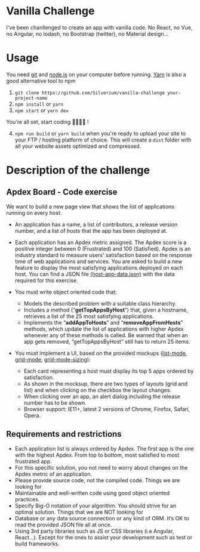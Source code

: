 <!-- markdownlint-disable MD001 -->
<!-- markdownlint-disable MD033 -->

# Vanilla Challenge
I've been chanllenged to create an app with vanilla code. No React, no Vue, no Angular, no lodash, no Bootstrap (twitter), no Material design...


# Usage

You need [git](https://git-scm.com/) and [node.js](https://nodejs.org/) on your computer before running. [Yarn](https://yarnpkg.com/) is also a good alternative tool to npm

1. `git clone https://github.com/Silverium/vanilla-challenge your-project-name`
2. `npm install` or `yarn`
3. `npm start` or `yarn dev`

You're all set, start coding 👩‍💻👨‍💻 !

4. `npm run build` or `yarn build` when you're ready to upload your site to your FTP / hosting platform of choice. This will create a `dist` folder with all your website assets optimized and compressed.


# Description of the challenge
## Apdex Board - Code exercise
We want to build a new page view that shows the list of applications running on every host.
- An application has a name, a list of contributors, a release version number, and a list of
hosts that the app has been deployed at.
- Each application has an Apdex metric assigned. The Apdex score is a positive integer
between 0 (Frustrated) and 100 (Satisfied). Apdex is an industry standard to measure
users' satisfaction based on the response time of web applications and services.
You are asked to build a new feature to display the most satisfying applications deployed on
each host. You can find a JSON file [(host-app-data.json)](https://github.com/Silverium/vanilla-challenge/blob/master/src/mocks/host-app-data.json) with the data required for
this exercise.
- You must write object oriented code that:
  - Models the described problem with a suitable class hierarchy.
  - Includes a method (“**getTopAppsByHost**”) that, given a hostname, retrieves a list
of the 25 most satisfying applications.
  - Implements the “**addAppToHosts**” and “**removeAppFromHosts**” methods, which
update the list of applications with higher Apdex whenever any of these methods
is called. Be warned that when an app gets removed, “getTopAppsByHost” still
has to return 25 items.

- You must implement a UI, based on the provided mockups ([list-mode](https://github.com/Silverium/vanilla-challenge/blob/master/list-mode.jpg), [grid-mode](https://github.com/Silverium/vanilla-challenge/blob/master/grid-mode.jpg), [grid-mode-sizing](https://github.com/Silverium/vanilla-challenge/blob/master/grid-mode-sizing.jpg)):
  - Each card representing a host must display its top 5 apps ordered by
satisfaction.
  - As shown in the mocksup, there are two types of layouts (grid and list) and when
clicking on the checkbox the layout changes.
  - When clicking over an app, an alert dialog including the release number has to
be shown.
  - Browser support: IE11+, latest 2 versions of Chrome, Firefox, Safari, Opera.

## Requirements and restrictions
- Each application list is always ordered by Apdex. The first app is the one with the
highest Apdex. From top to bottom, most satisfied to most frustrated app.
- For this specific solution, you not need to worry about changes on the Apdex metric of
an application.
- Please provide source code, not the compiled code.
Things we are looking for
- Maintainable and well-written code using good object oriented practices.
- Specify Big-O notation of your algorithm. You should strive for an optimal solution.
Things that we are NOT looking for
- Database or any data source connection or any kind of ORM. It’s OK to read the
provided JSON file all at once.
- Using 3rd party libraries such as JS or CSS libraries (i.e Angular, React...). Except for
the ones to assist your development such as test or build frameworks.